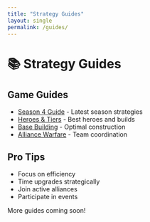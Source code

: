 ```yaml
---
title: "Strategy Guides"
layout: single  
permalink: /guides/
---
```


# 📚 Strategy Guides

## Game Guides
- [Season 4 Guide](/guides/season4/) - Latest season strategies
- [Heroes & Tiers](/guides/heroes/) - Best heroes and builds
- [Base Building](/guides/base-building/) - Optimal construction
- [Alliance Warfare](/guides/alliances/) - Team coordination

## Pro Tips
- Focus on efficiency
- Time upgrades strategically
- Join active alliances  
- Participate in events

More guides coming soon!
